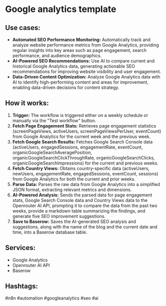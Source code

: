# Google analytics template

## Use cases:

- **Automated SEO Performance Monitoring:** Automatically track and analyze website performance metrics from Google Analytics, providing regular insights into key areas such as page engagement, search performance, and audience demographics.
- **AI-Powered SEO Recommendations:** Use AI to compare current and historical Google Analytics data, generating actionable SEO recommendations for improving website visibility and user engagement.
- **Data-Driven Content Optimization:** Analyze Google Analytics data with AI to identify high-performing content and areas for improvement, enabling data-driven decisions for content strategy.

## How it works:

1.  **Trigger:** The workflow is triggered either on a weekly schedule or manually via the "Test workflow" button.
2.  **Fetch Page Engagement Stats:** Retrieves page engagement statistics (screenPageViews, activeUsers, screenPageViewsPerUser, eventCount) from Google Analytics for the current week and the previous week.
3.  **Fetch Google Search Results:** Fetches Google Search Console data (activeUsers, engagedSessions, engagementRate, eventCount, organicGoogleSearchAveragePosition, organicGoogleSearchClickThroughRate, organicGoogleSearchClicks, organicGoogleSearchImpressions) for the current and previous weeks.
4.  **Fetch Country Views:** Obtains country-specific data (activeUsers, newUsers, engagementRate, engagedSessions, eventCount, sessions) from Google Analytics for both the current and prior weeks.
5.  **Parse Data:** Parses the raw data from Google Analytics into a simplified JSON format, extracting relevant metrics and dimensions.
6.  **AI-Powered Analysis:** Sends the parsed data for page engagement stats, Google Search Console data and Country Views data to the Openrouter AI API, prompting it to compare the data from the past two weeks, provide a markdown table summarizing the findings, and generate five SEO improvement suggestions.
7.  **Save to Baserow:** Saves the AI-generated SEO analysis and suggestions, along with the name of the blog and the current date and time, into a Baserow database table.

## Services:

-   Google Analytics
-   Openrouter AI API
-   Baserow

## Hashtags:

#n8n #automation #googleanalytics #seo #ai
